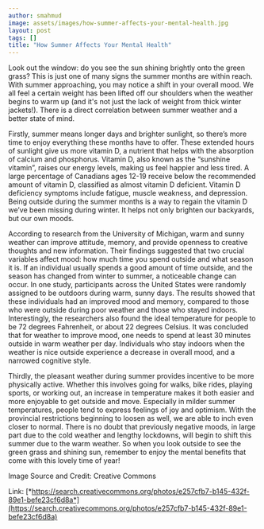 ```yaml
---
author: smahmud
image: assets/images/how-summer-affects-your-mental-health.jpg
layout: post
tags: []
title: "How Summer Affects Your Mental Health"
---
```

Look out the window: do you see the sun shining brightly onto the green
grass? This is just one of many signs the summer months are within
reach. With summer approaching, you may notice a shift in your overall
mood. We all feel a certain weight has been lifted off our shoulders
when the weather begins to warm up (and it's not just the lack of weight
from thick winter jackets!). There is a direct correlation between
summer weather and a better state of mind.

Firstly, summer means longer days and brighter sunlight, so there’s more
time to enjoy everything these months have to offer. These extended
hours of sunlight give us more vitamin D, a nutrient that helps with the
absorption of calcium and phosphorus. Vitamin D, also known as the
“sunshine vitamin”, raises our energy levels, making us feel happier and
less tired. A large percentage of Canadians ages 12-19 receive below the
recommended amount of vitamin D, classified as almost vitamin D
deficient. Vitamin D deficiency symptoms include fatigue, muscle
weakness, and depression. Being outside during the summer months is a
way to regain the vitamin D we’ve been missing during winter. It helps
not only brighten our backyards, but our own moods.

According to research from the University of Michigan, warm and sunny
weather can improve attitude, memory, and provide openness to creative
thoughts and new information. Their findings suggested that two crucial
variables affect mood: how much time you spend outside and what season
it is. If an individual usually spends a good amount of time outside,
and the season has changed from winter to summer, a noticeable change
can occur. In one study, participants across the United States were
randomly assigned to be outdoors during warm, sunny days. The results
showed that these individuals had an improved mood and memory, compared
to those who were outside during poor weather and those who stayed
indoors. Interestingly, the researchers also found the ideal temperature
for people to be 72 degrees Fahrenheit, or about 22 degrees Celsius. It
was concluded that for weather to improve mood, one needs to spend at
least 30 minutes outside in warm weather per day. Individuals who stay
indoors when the weather is nice outside experience a decrease in
overall mood, and a narrowed cognitive style.

Thirdly, the pleasant weather during summer provides incentive to be
more physically active. Whether this involves going for walks, bike
rides, playing sports, or working out, an increase in temperature makes
it both easier and more enjoyable to get outside and move. Especially in
milder summer temperatures, people tend to express feelings of joy and
optimism. With the provincial restrictions beginning to loosen as well,
we are able to inch even closer to normal. There is no doubt that
previously negative moods, in large part due to the cold weather and
lengthy lockdowns, will begin to shift this summer due to the warm
weather. So when you look outside to see the green grass and shining
sun, remember to enjoy the mental benefits that come with this lovely
time of year!

Image Source and Credit: Creative Commons

Link:
[*https://search.creativecommons.org/photos/e257cfb7-b145-432f-89e1-befe23cf6d8a*](https://search.creativecommons.org/photos/e257cfb7-b145-432f-89e1-befe23cf6d8a)

